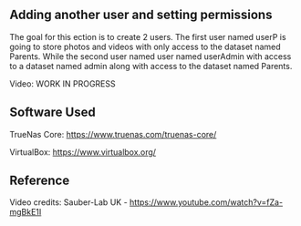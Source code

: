 
## Adding another user and setting permissions
The goal for this ection is to create 2 users. The first user named userP is going to store photos and videos with only access to the dataset named Parents. While the second user named user named userAdmin with access to a dataset named admin along with access to the dataset named Parents.

Video: WORK IN PROGRESS



## Software Used
    

TrueNas Core: https://www.truenas.com/truenas-core/

VirtualBox: https://www.virtualbox.org/


## Reference

Video credits: Sauber-Lab UK - https://www.youtube.com/watch?v=fZa-mgBkE1I
